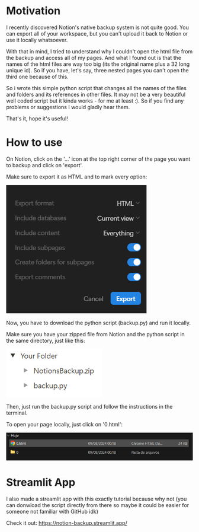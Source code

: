 # Motivation
I recently discovered Notion's native backup system is not quite good. You can export all of your workspace, but you can't upload it back to Notion or use it locally whatsoever.

With that in mind, I tried to understand why I couldn't open the html file from the backup and access all of my pages. And what I found out is that the names of the html files are way too big (its the original name plus a 32 long unique id). So if you have, let's say, three nested pages you can't open the third one because of this.

So i wrote this simple python script that changes all the names of the files and folders and its references in other files. It may not be a very beautiful well coded script but it kinda works - for me at least :). So if you find any problems or suggestions I would gladly hear them.

That's it, hope it's useful!

# How to use
On Notion, click on the '...' icon at the top right corner of the page you want to backup and click on 'export'.

Make sure to export it as HTML and to mark every option:

![Notion Export](./images/image.png)

Now, you have to download the python script (backup.py) and run it locally.

Make sure you have your zipped file from Notion and the python script in the same directory, just like this:

![Notion Export](./images/image2.png)

Then, just run the backup.py script and follow the instructions in the terminal.

To open your page locally, just click on '0.html':

![Notion Export](./images/image3.png)

# Streamlit App
I also made a streamlit app with this exactly tutorial because why not (you can donwload the script directly from there so maybe it could be easier for someone not familiar with GitHub idk)

Check it out: https://notion-backup.streamlit.app/ 
